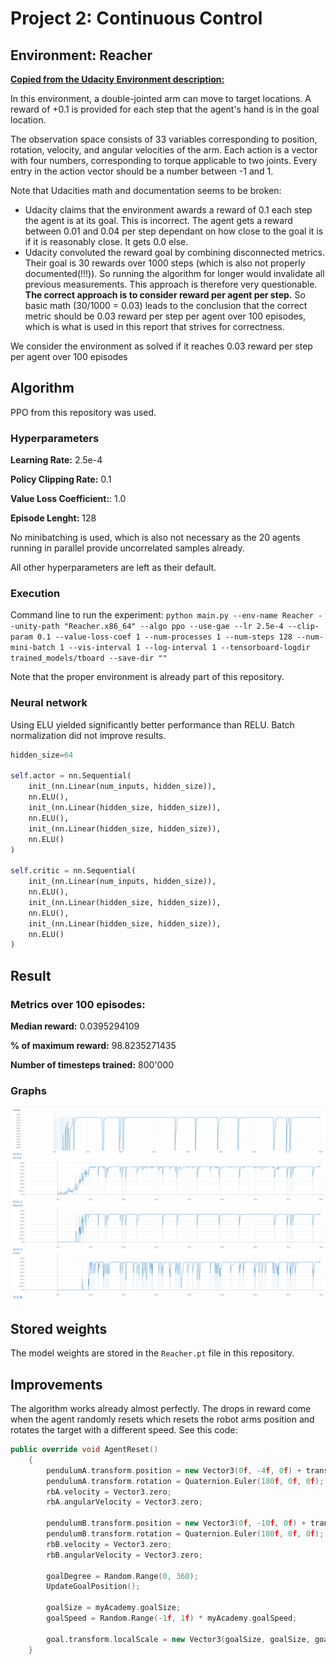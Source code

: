 # Project 2: Continuous Control

## Environment: Reacher
**[Copied from the Udacity Environment description:](https://classroom.udacity.com/nanodegrees/nd893/parts/286e7d2c-e00c-4146-a5f2-a490e0f23eda/modules/089d6d51-cae8-4d4b-84c6-9bbe58b8b869/lessons/5b822b1d-5c89-4fd5-9b52-a02ddcfd3385/project)**

In this environment, a double-jointed arm can move to target locations. A reward of +0.1 is provided for each step that the agent's hand is in the goal location.

The observation space consists of 33 variables corresponding to position, rotation, velocity, and angular velocities of the arm. Each action is a vector with four numbers, corresponding to torque applicable to two joints. Every entry in the action vector should be a number between -1 and 1.

Note that Udacities math and documentation seems to be broken:
  * Udacity claims that the environment awards a reward of 0.1 each step the agent is at its goal. This is incorrect. 
  The agent gets a reward between 0.01 and 0.04 per step dependant on how close to the goal it is if it is reasonably close. 
  It gets 0.0 else.
  * Udacity convoluted the reward goal by combining disconnected metrics. Their goal is 30 rewards over 1000 steps (which
  is also not properly documented(!!!)). So running the algorithm for longer would invalidate all previous measurements.
  This approach is therefore very questionable. **The correct approach is to consider reward per agent per step.** 
  So basic math (30/1000 = 0.03) leads to the conclusion that the correct metric should be 0.03 reward per step per agent over 100 episodes,
  which is what is used in this report that strives for correctness.

We consider the environment as solved if it reaches 0.03 reward per step per agent over 100 episodes 

## Algorithm

PPO from this repository was used.

### Hyperparameters

**Learning Rate:** 2.5e-4

**Policy Clipping Rate:** 0.1

**Value Loss Coefficient:**: 1.0

**Episode Lenght:** 128

No minibatching is used, which is also not necessary as the 20 agents running in parallel provide uncorrelated
samples already.

All other hyperparameters are left as their default.

### Execution

Command line to run the experiment: `python main.py --env-name Reacher --unity-path "Reacher.x86_64" --algo ppo --use-gae --lr 2.5e-4 --clip-param 0.1 --value-loss-coef 1 --num-processes 1 --num-steps 128 --num-mini-batch 1 --vis-interval 1 --log-interval 1 --tensorboard-logdir trained_models/tboard --save-dir ""`

Note that the proper environment is already part of this repository.

### Neural network

Using ELU yielded significantly better performance than RELU. Batch normalization did not improve results.

```python
hidden_size=64

self.actor = nn.Sequential(
    init_(nn.Linear(num_inputs, hidden_size)),
    nn.ELU(),
    init_(nn.Linear(hidden_size, hidden_size)),
    nn.ELU(),
    init_(nn.Linear(hidden_size, hidden_size)),
    nn.ELU()
)

self.critic = nn.Sequential(
    init_(nn.Linear(num_inputs, hidden_size)),
    nn.ELU(),
    init_(nn.Linear(hidden_size, hidden_size)),
    nn.ELU(),
    init_(nn.Linear(hidden_size, hidden_size)),
    nn.ELU()
)
```

## Result

### Metrics over 100 episodes: 

**Median reward:** 0.0395294109
	
**% of maximum reward:** 98.8235271435

**Number of timesteps trained:** 800'000

### Graphs

![Results](res.png)

## Stored weights

The model weights are stored in the `Reacher.pt` file in this repository.

## Improvements

The algorithm works already almost perfectly. The drops in reward come when the agent randomly resets which
resets the robot arms position and rotates the
target with a different speed. See this code:

```C++
public override void AgentReset()
    {
        pendulumA.transform.position = new Vector3(0f, -4f, 0f) + transform.position;
        pendulumA.transform.rotation = Quaternion.Euler(180f, 0f, 0f);
        rbA.velocity = Vector3.zero;
        rbA.angularVelocity = Vector3.zero;

        pendulumB.transform.position = new Vector3(0f, -10f, 0f) + transform.position;
        pendulumB.transform.rotation = Quaternion.Euler(180f, 0f, 0f);
        rbB.velocity = Vector3.zero;
        rbB.angularVelocity = Vector3.zero;

        goalDegree = Random.Range(0, 360);
        UpdateGoalPosition();

        goalSize = myAcademy.goalSize;
        goalSpeed = Random.Range(-1f, 1f) * myAcademy.goalSpeed;

        goal.transform.localScale = new Vector3(goalSize, goalSize, goalSize);
    }
```


